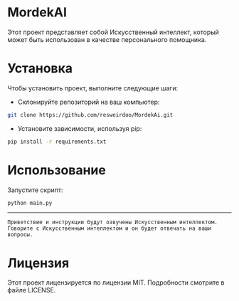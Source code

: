 # MordekAI

Этот проект представляет собой Искусственный интеллект, который может быть использован в качестве персонального помощника.
# Установка

Чтобы установить проект, выполните следующие шаги:

- Склонируйте репозиторий на ваш компьютер:
```bash
git clone https://github.com/resweirdoo/MordekAi.git
```

- Установите зависимости, используя pip:
```bash
pip install -r requirements.txt
```

# Использование

Запустите скрипт:
```bash
python main.py
```

----
    Приветствие и инструкции будут озвучены Искусственным интеллектом.
    Говорите с Искусственным интеллектом и он будет отвечать на ваши вопросы.

# Лицензия

Этот проект лицензируется по лицензии MIT. Подробности смотрите в файле LICENSE.
